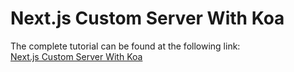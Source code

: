 # Next.js Custom Server With Koa


The complete tutorial can be found at the following link:  
[Next.js Custom Server With Koa](https://liujin.space/article/nextjs-custom-server-with-koa)
